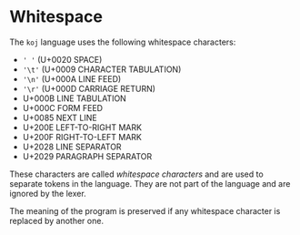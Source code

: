 # Whitespace

The `koj` language uses the following whitespace characters:

- `' '` (U+0020 SPACE)
- `'\t'` (U+0009 CHARACTER TABULATION)
- `'\n'` (U+000A LINE FEED)
- `'\r'` (U+000D CARRIAGE RETURN)
- U+000B LINE TABULATION
- U+000C FORM FEED
- U+0085 NEXT LINE
- U+200E LEFT-TO-RIGHT MARK
- U+200F RIGHT-TO-LEFT MARK
- U+2028 LINE SEPARATOR
- U+2029 PARAGRAPH SEPARATOR

These characters are called _whitespace characters_ and are used to separate tokens in the language. They are not part of the language and are ignored by the lexer.

The meaning of the program is preserved if any whitespace character is replaced by another one.
